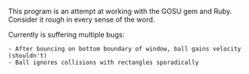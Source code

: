 This program is an attempt at working with the GOSU gem and Ruby. 
Consider it rough in every sense of the word.

Currently is suffering multiple bugs:

	- After bouncing on bottom boundary of window, ball gains velocity (shouldn't)
	- Ball ignores collisions with rectangles sporadically
